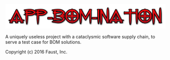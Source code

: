 ![AppBOMination Logo](logo.png)

A uniquely useless project with a cataclysmic software supply chain, to serve a test case for BOM solutions.

Copyright (c) 2016 Faust, Inc.
